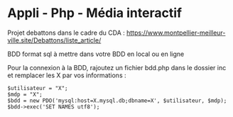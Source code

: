 # Appli - Php - Média interactif

Projet debattons dans le cadre du CDA : https://www.montpellier-meilleur-ville.site/Debattons/liste_article/


BDD format sql à mettre dans votre BDD en local ou en ligne


Pour la connexion à la BDD, rajoutez un fichier bdd.php dans le dossier inc et remplacer les X par vos informations : 


    $utilisateur = "X";
    $mdp = "X";
    $bdd = new PDO('mysql:host=X.mysql.db;dbname=X', $utilisateur, $mdp);
    $bdd->exec('SET NAMES utf8');
